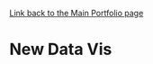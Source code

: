 [Link back to the Main Portfolio page](README.md)

# New Data Vis

<div class='tableauPlaceholder' id='viz1643818345869' style='position: relative'><object class='tableauViz'  style='display:none;'><param name='host_url' value='https%3A%2F%2Fpublic.tableau.com%2F' /> <param name='embed_code_version' value='3' /> <param name='site_root' value='' /><param name='name' value='TelllingStoriesAlternateDataVisDemo2&#47;Sheet1' /><param name='tabs' value='no' /><param name='toolbar' value='yes' /><param name='animate_transition' value='yes' /><param name='display_static_image' value='yes' /><param name='display_spinner' value='yes' /><param name='display_overlay' value='yes' /><param name='display_count' value='yes' /><param name='language' value='en-US' /><param name='filter' value='publish=yes' /></object></div>               
<script type='text/javascript'>                  
var divElement = document.getElementById('viz1643818345869');                    
var vizElement = divElement.getElementsByTagName('object')[0];                  
vizElement.style.width='100%';
vizElement.style.height=(divElement.offsetWidth*0.75)+'px';                   
var scriptElement = document.createElement('script');                  
scriptElement.src = 'https://public.tableau.com/javascripts/api/viz_v1.js'; 
vizElement.parentNode.insertBefore(scriptElement, vizElement);           
</script>
